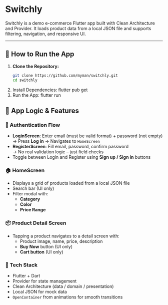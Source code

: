 # Switchly

Switchly is a demo e-commerce Flutter app built with Clean Architecture and Provider. It loads product data from a local JSON file and supports filtering, navigation, and responsive UI.

---

## 🚀 How to Run the App

1. **Clone the Repository:**
   ```bash
   git clone https://github.com/myman/switchly.git
   cd switchly
   ```
2. Install Dependencies:
   flutter pub get
3. Run the App:
   flutter run

## 📲 App Logic & Features

### 👤 Authentication Flow

- **LoginScreen**: Enter email (must be valid format) + password (not empty)  
  → Press **Log in** → Navigates to `HomeScreen`
- **RegisterScreen**: Fill email, password, confirm password  
  → No real validation logic – just field checks
- Toggle between Login and Register using **Sign up / Sign in** buttons

### 🏠 HomeScreen

- Displays a grid of products loaded from a local JSON file
- Search bar (UI only)
- Filter modal with:
  - **Category**
  - **Color**
  - **Price Range**

### 📦 Product Detail Screen

- Tapping a product navigates to a detail screen with:
  - Product image, name, price, description
  - **Buy Now** button (UI only)
  - **Cart button** (UI only)

### 🧱 Tech Stack

- Flutter + Dart
- Provider for state management
- Clean Architecture (data / domain / presentation)
- Local JSON for mock data
- `OpenContainer` from animations for smooth transitions
